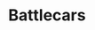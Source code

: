 ---
title: Battlecars
crosslinks:
- battlewagon
- youtubefactsbot
- MassdropBot
- youtubot
- u_imguralbumbot
- WeirdWheels
- Shitty_Car_Mods
- RoastMyCar
- ATBGE
- subaru
- overlanding
- Datsun
- battlewagons
- lewronggeneration
- LandRover
- VEDC
- vandwellers
- evenwithcontext
- projectcar
- crv
---